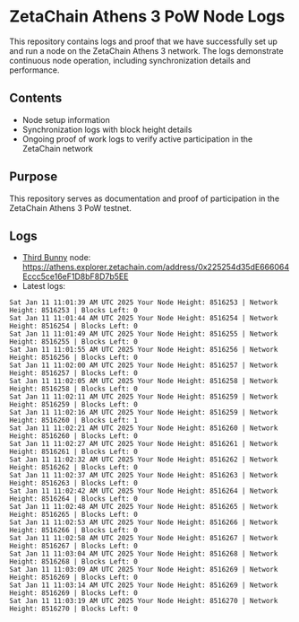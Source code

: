 # ZetaChain Athens 3 PoW Node Logs
This repository contains logs and proof that we have successfully set up and run a node on the ZetaChain Athens 3 network. The logs demonstrate continuous node operation, including synchronization details and performance.

## Contents
- Node setup information
- Synchronization logs with block height details
- Ongoing proof of work logs to verify active participation in the ZetaChain network

## Purpose
This repository serves as documentation and proof of participation in the ZetaChain Athens 3 PoW testnet.

## Logs

- [Third Bunny](https://thirdbunny.xyz/) node: https://athens.explorer.zetachain.com/address/0x225254d35dE666064Eccc5ce16eF1D8bF8D7b5EE
- Latest logs:
```
Sat Jan 11 11:01:39 AM UTC 2025 Your Node Height: 8516253 | Network Height: 8516253 | Blocks Left: 0
Sat Jan 11 11:01:44 AM UTC 2025 Your Node Height: 8516254 | Network Height: 8516254 | Blocks Left: 0
Sat Jan 11 11:01:49 AM UTC 2025 Your Node Height: 8516255 | Network Height: 8516255 | Blocks Left: 0
Sat Jan 11 11:01:55 AM UTC 2025 Your Node Height: 8516256 | Network Height: 8516256 | Blocks Left: 0
Sat Jan 11 11:02:00 AM UTC 2025 Your Node Height: 8516257 | Network Height: 8516257 | Blocks Left: 0
Sat Jan 11 11:02:05 AM UTC 2025 Your Node Height: 8516258 | Network Height: 8516258 | Blocks Left: 0
Sat Jan 11 11:02:11 AM UTC 2025 Your Node Height: 8516259 | Network Height: 8516259 | Blocks Left: 0
Sat Jan 11 11:02:16 AM UTC 2025 Your Node Height: 8516259 | Network Height: 8516260 | Blocks Left: 1
Sat Jan 11 11:02:21 AM UTC 2025 Your Node Height: 8516260 | Network Height: 8516260 | Blocks Left: 0
Sat Jan 11 11:02:27 AM UTC 2025 Your Node Height: 8516261 | Network Height: 8516261 | Blocks Left: 0
Sat Jan 11 11:02:32 AM UTC 2025 Your Node Height: 8516262 | Network Height: 8516262 | Blocks Left: 0
Sat Jan 11 11:02:37 AM UTC 2025 Your Node Height: 8516263 | Network Height: 8516263 | Blocks Left: 0
Sat Jan 11 11:02:42 AM UTC 2025 Your Node Height: 8516264 | Network Height: 8516264 | Blocks Left: 0
Sat Jan 11 11:02:48 AM UTC 2025 Your Node Height: 8516265 | Network Height: 8516265 | Blocks Left: 0
Sat Jan 11 11:02:53 AM UTC 2025 Your Node Height: 8516266 | Network Height: 8516266 | Blocks Left: 0
Sat Jan 11 11:02:58 AM UTC 2025 Your Node Height: 8516267 | Network Height: 8516267 | Blocks Left: 0
Sat Jan 11 11:03:04 AM UTC 2025 Your Node Height: 8516268 | Network Height: 8516268 | Blocks Left: 0
Sat Jan 11 11:03:09 AM UTC 2025 Your Node Height: 8516269 | Network Height: 8516269 | Blocks Left: 0
Sat Jan 11 11:03:14 AM UTC 2025 Your Node Height: 8516269 | Network Height: 8516269 | Blocks Left: 0
Sat Jan 11 11:03:19 AM UTC 2025 Your Node Height: 8516270 | Network Height: 8516270 | Blocks Left: 0
```
